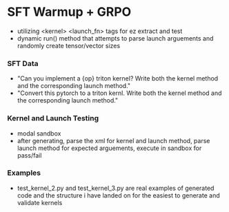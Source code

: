# SFT Warmup + GRPO

- utilizing \<kernel> <launch_fn> tags for ez extract and test
- dynamic run() method that attempts to parse launch arguements and randomly create tensor/vector sizes

### SFT Data

- "Can you implement a {op} triton kernel? Write both the kernel method and the corresponding launch method."
- "Convert this pytorch to a triton kernl. Write both the kernel method and the corresponding launch method."


### Kernel and Launch Testing


- modal sandbox 
- after generating, parse the xml for kernel and launch method, parse launch method for expected arguements, execute in sandbox for pass/fail


### Examples

- test_kernel_2.py and test_kernel_3.py are real examples of generated code and the structure i have landed on for the easiest to generate and validate kernels 